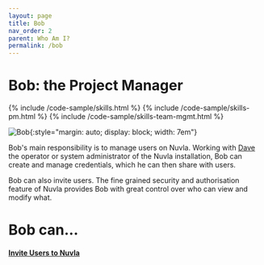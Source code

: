 ```yaml
---
layout: page
title: Bob
nav_order: 2
parent: Who Am I?
permalink: /bob
---
```



# Bob: the Project Manager

{% include /code-sample/skills.html %} {% include /code-sample/skills-pm.html %} {% include /code-sample/skills-team-mgmt.html %} 

![Bob](/assets/img/bob.png){:style="margin: auto; display: block; width: 7em"}

Bob's main responsibility is to manage users on Nuvla. Working with [Dave](/dave) the operator or system administrator of the Nuvla installation, Bob can create and manage credentials, which he can then share with users.

Bob can also invite users. The fine grained security and authorisation feature of Nuvla provides Bob with great control over who can view and modify what.


# Bob can...

#### [Invite Users to Nuvla](/nuvla/invite-users)

